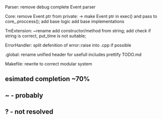 Parser:
remove debug
complete Event parser

Core:
remove Event ptr from private: -> make Event ptr in exec() and pass to core_.proccess();
add base logic
add base implementations

TmExtension:
~rename
add constructor/method from string;
add check if string is correct, put_time is not suitable;

ErrorHandler:
split defenition of error::raise into .cpp if possible

.global:
rename unified header for usefull includes
prettify TODO.md

Makefile:
rewrite to correct modular system

## esimated completion ~70%
## ~ - probably
## ? - not resolved